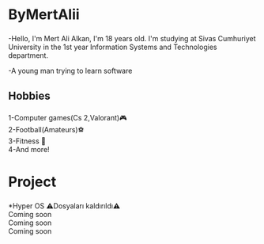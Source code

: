 <h1 align="left">ByMertAlii</h1>

###

<p align="left">-Hello, I'm Mert Ali Alkan, I'm 18 years old. I'm studying at Sivas Cumhuriyet University in the 1st year Information Systems and Technologies department.</p>
<p align="left">-A young man trying to learn software

###

<h2 align="left">Hobbies</h2>

###

<p align="left">1-Computer games(Cs 2,Valorant)🎮<br>2-Football(Amateurs)⚽<br>3-Fitness 💪<br>4-And more!</p>


<h1 align="left">Project</h1>

###

<p align="left">*Hyper OS ⚠️Dosyaları kaldırıldı⚠️<br>Coming soon<br>Coming soon<br>Coming soon</p>

###


